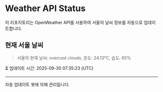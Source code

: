 
# Weather API Status

이 리포지토리는 OpenWeather API를 사용하여 서울의 날씨 정보를 자동으로 업데이트합니다.

## 현재 서울 날씨
> 서울의 현재 날씨: overcast clouds, 온도: 24.13°C, 습도: 65%

⏳ 업데이트 시간: 2025-09-30 07:35:23 (UTC)

---
자동 업데이트 봇에 의해 관리됩니다.
